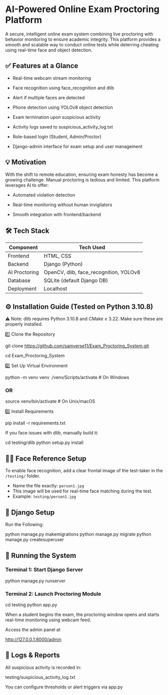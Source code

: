 # AI-Powered Online Exam Proctoring Platform

A secure, intelligent online exam system combining live proctoring with behavior monitoring to ensure academic integrity. This platform provides a smooth and scalable way to conduct online tests while deterring cheating using real-time face and object detection.

## ✅ Features at a Glance

- Real-time webcam stream monitoring

- Face recognition using face_recognition and dlib

- Alert if multiple faces are detected

- Phone detection using YOLOv8 object detection

- Exam termination upon suspicious activity

- Activity logs saved to suspicious_activity_log.txt

- Role-based login (Student, Admin/Proctor)

- Django-admin interface for exam setup and user management

## 💡 Motivation

With the shift to remote education, ensuring exam honesty has become a growing challenge. Manual proctoring is tedious and limited. This platform leverages AI to offer:

- Automated violation detection

- Real-time monitoring without human invigilators

- Smooth integration with frontend/backend

## 🛠 Tech Stack


|  Component        | Tech Used                                      |
|---------------------|--------------------------------------------------|
|  Frontend         | HTML, CSS                                        |
|  Backend          | Django (Python)                                  |
|  AI Proctoring    | OpenCV, dlib, face_recognition, YOLOv8           |
|  Database         | SQLite (default Django DB)                       |
|  Deployment       | Localhost                                        |


## ⚙️ Installation Guide (Tested on Python 3.10.8)

⚠️ Note: dlib requires Python 3.10.8 and CMake ≥ 3.22. Make sure these are properly installed.

1️⃣ Clone the Repository

git clone https://github.com/samverse11/Exam_Proctoring_System.git

cd Exam_Proctoring_System

2️⃣ Set Up Virtual Environment

python -m venv venv
./venv/Scripts/activate    # On Windows
### OR
source venv/bin/activate  # On Unix/macOS

3️⃣ Install Requirements

pip install -r requirements.txt

If you face issues with dlib, manually build it:

cd testing/dlib
python setup.py install

## 🧍‍♂️ Face Reference Setup

To enable face recognition, add a clear frontal image of the test-taker in the `/testing/` folder.

- Name the file exactly: `person1.jpg`
- This image will be used for real-time face matching during the test.
- Example: `testing/person1.jpg`

## 🧪 Django Setup

Run the Following:

python manage.py makemigrations
python manage.py migrate
python manage.py createsuperuser

## 🚀 Running the System

###  Terminal 1: Start Django Server

python manage.py runserver

###  Terminal 2: Launch Proctoring Module

cd testing
python app.py

When a student begins the exam, the proctoring window opens and starts real-time monitoring using webcam feed.

Access the admin panel  at

http://127.0.0.1:8000/admin

## 📝 Logs & Reports

All suspicious activity is recorded in:

testing/suspicious_activity_log.txt

You can configure thresholds or alert triggers via app.py

